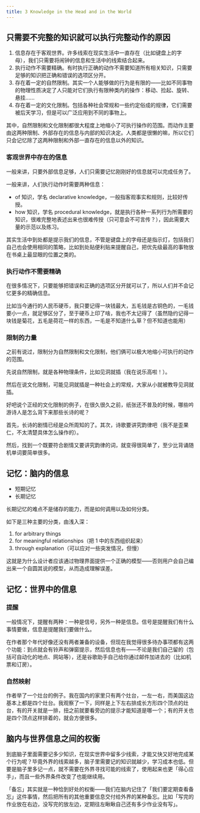 ```yaml
---
title: 3 Knowledge in the Head and in the World
---
```


## 只需要不完整的知识就可以执行完整动作的原因

1.  信息存在于客观世界。许多线索在现实生活中一直存在（比如键盘上的字母），我们只需要将闹钟的信息和生活中的线索结合起来。
2.  执行动作不需要精确。有时执行正确的动作不需要知道所有相关知识，只需要足够的知识把正确和错误的选项区分开。
3.  存在着一定的自然限制。其实一个人能够做的行为是有限的——比如不同事物的物理性质决定了人只能对它们执行有限种类内的操作：移动、捡起、旋转、悬挂……
4.  存在着一定的文化限制。包括各种社会常规和一些约定俗成的规律，它们需要被后天学习，但是可以广泛应用到不同的事物上。

其中，自然限制和文化限制都很大程度上地缩小了可执行操作的范围。而动作主要由这两种限制、外部存在的信息与内部的知识决定。人类都是很懒的嘛，所以它们只会记忆除了这两种限制和外部一直存在的信息以外的知识。

### 客观世界中存在的信息

一般来讲，只要外部信息足够，人们只需要记忆刚刚好的信息就可以完成任务了。

一般来讲，人们执行动作时需要两种信息：

- of 知识，学名 declarative knowledge，一般指客观事实和规则，比较好传授。
- how 知识，学名 procedural knowledge，就是执行各种一系列行为所需要的知识，很难完整地表述出来也很难传授（只可意会不可言传？），因此需要大量的示范以及练习。

其实生活中到处都是提示我们的信息，不管是键盘上的字母还是指示灯，包括我们自己也会使用相同的策略，比如到处贴便利贴来提醒自己，把优先级最高的事物放在书桌上最显眼的位置之类的。

### 执行动作不需要精确

在很多情况下，只要能够把错误和正确的选项区分开就可以了，所以人们并不会记忆更多的精确信息。

比如当今通行的人民币硬币，我只要记得一块钱最大，五毛钱是古铜色的，一毛钱要小一点，就足够区分了，至于硬币上印了啥，我也不太记得了（虽然隐约记得一块钱是菊花，五毛是荷花一样的东西，一毛是不知道什么草？但不知道也能用）

### 限制的力量

之前有说过，限制分为自然限制和文化限制，他们俩可以极大地缩小可执行的动作的范围。

先说自然限制，就是各种物理条件，比如见洞就插（我在说乐高啦！）。

然后在说文化限制，可能见洞就插是一种社会上的常规，大家从小就被教导见洞就插。

好吧说个正经的文化限制的例子，在很久很久之前，纸张还不普及的时候，哪些吟游诗人是怎么背下来那些长诗的呢？

首先，长诗的剧情已经是众所周知的了。其次，诗歌要讲究韵律吧（我不是歪果仁，不太清楚具体怎么操作的）。

然后，找到一个既要符合剧情又要讲究韵律的词，就变得很简单了，至少比背诵随机单词要简单很多。

## 记忆：脑内的信息

- 短期记忆
- 长期记忆

长期记忆的难点不是储存的能力，而是如何调用以及如何分类。

如下是三种主要的分类，由浅入深：

1.  for arbitrary things
2.  for meaningful relationships（把 1 中的东西组织起来）
3.  through explanation（可以应对一些突发情况，但慢）

这就是为什么设计者应该通过物理界面提供一个正确的模型——否则用户会自己编出来一个自圆其说的模型，从而造成理解误差。

## 记忆：世界中的信息

### 提醒

一般情况下，提醒有两种：一种是信号，另外一种是信息。信号是提醒我们有什么事情要做，信息是提醒我们要做什么。

在作者那个年代好像还没有两者兼备的设备，但现在我觉得很多待办事项都有这两个功能：到点就会有铃声和弹窗提示，然后信息也有——不论是我们自己留的（包括可自动化的地点、网站等），还是谷歌助手自己给你通过邮件加进去的（比如机票和订房）。

### 自然映射

作者举了一个灶台的例子。我在国内的家里只有两个灶台，一左一右，而美国这边基本上都是四个灶台。我观察了一下，同样是上下左右排成长方形四个顶点的灶台，有的开关就是一排，扭之前就要看旁边的提示才能知道是哪一个；有的开关也是四个顶点这样排着的，就会方便很多。

## 脑内与世界信息之间的权衡

到底脑子里面需要记多少知识，在现实世界中留多少线索，才能又快又好地完成某个行为呢？毕竟外界的线索越多，脑子里需要记的知识就越少，学习成本也低。但要是脑子里多记一点，就不需要在外界寻找可能的线索了，使用起来也更「得心应手」，而且一些外界条件改变了也能继续用。

「备忘」其实就是一种恰到好处的权衡——我们在脑内记住了「我们要定期查看备忘」这件事情，然后把所有的其他重要信息交付给外界的某种备忘。比如「写完的作业放在右边，没写完的放左边，定期往左瞅瞅自己还有多少作业没有写」。
